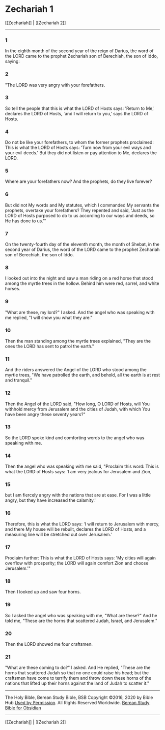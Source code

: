 # Zechariah 1

[[Zechariah]] | [[Zechariah 2]]

---

### 1
In the eighth month of the second year of the reign of Darius, the word of the LORD came to the prophet Zechariah son of Berechiah, the son of Iddo, saying:

### 2
"The LORD was very angry with your forefathers.

### 3
So tell the people that this is what the LORD of Hosts says: 'Return to Me,' declares the LORD of Hosts, 'and I will return to you,' says the LORD of Hosts.

### 4
Do not be like your forefathers, to whom the former prophets proclaimed: This is what the LORD of Hosts says: 'Turn now from your evil ways and your evil deeds.' But they did not listen or pay attention to Me, declares the LORD.

### 5
Where are your forefathers now? And the prophets, do they live forever?

### 6
But did not My words and My statutes, which I commanded My servants the prophets, overtake your forefathers? They repented and said, 'Just as the LORD of Hosts purposed to do to us according to our ways and deeds, so He has done to us.'"

### 7
On the twenty-fourth day of the eleventh month, the month of Shebat, in the second year of Darius, the word of the LORD came to the prophet Zechariah son of Berechiah, the son of Iddo.

### 8
I looked out into the night and saw a man riding on a red horse that stood among the myrtle trees in the hollow. Behind him were red, sorrel, and white horses.

### 9
"What are these, my lord?" I asked. And the angel who was speaking with me replied, "I will show you what they are."

### 10
Then the man standing among the myrtle trees explained, "They are the ones the LORD has sent to patrol the earth."

### 11
And the riders answered the Angel of the LORD who stood among the myrtle trees, "We have patrolled the earth, and behold, all the earth is at rest and tranquil."

### 12
Then the Angel of the LORD said, "How long, O LORD of Hosts, will You withhold mercy from Jerusalem and the cities of Judah, with which You have been angry these seventy years?"

### 13
So the LORD spoke kind and comforting words to the angel who was speaking with me.

### 14
Then the angel who was speaking with me said, "Proclaim this word: This is what the LORD of Hosts says: 'I am very jealous for Jerusalem and Zion,

### 15
but I am fiercely angry with the nations that are at ease. For I was a little angry, but they have increased the calamity.'

### 16
Therefore, this is what the LORD says: 'I will return to Jerusalem with mercy, and there My house will be rebuilt, declares the LORD of Hosts, and a measuring line will be stretched out over Jerusalem.'

### 17
Proclaim further: This is what the LORD of Hosts says: 'My cities will again overflow with prosperity; the LORD will again comfort Zion and choose Jerusalem.'"

### 18
Then I looked up and saw four horns.

### 19
So I asked the angel who was speaking with me, "What are these?" And he told me, "These are the horns that scattered Judah, Israel, and Jerusalem."

### 20
Then the LORD showed me four craftsmen.

### 21
"What are these coming to do?" I asked. And He replied, "These are the horns that scattered Judah so that no one could raise his head; but the craftsmen have come to terrify them and throw down these horns of the nations that lifted up their horns against the land of Judah to scatter it."

---

The Holy Bible, Berean Study Bible, BSB
Copyright ©2016, 2020 by Bible Hub
[Used by Permission](https://berean.bible/terms.htm). All Rights Reserved Worldwide.
[Berean Study Bible for Obsidian](https://github.com/gapmiss/berean-study-bible-for-obsidian)

---

[[Zechariah]] | [[Zechariah 2]]

